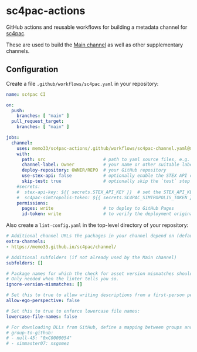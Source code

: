 # sc4pac-actions

GitHub actions and reusable workflows for building a metadata channel for [sc4pac](https://github.com/memo33/sc4pac-tools).

These are used to build the [Main channel](https://github.com/memo33/sc4pac) as well as other supplementary channels.

## Configuration

Create a file `.github/workflows/sc4pac.yaml` in your repository:
```yaml
name: sc4pac CI

on:
  push:
    branches: [ "main" ]
  pull_request_target:
    branches: [ "main" ]

jobs:
  channel:
    uses: memo33/sc4pac-actions/.github/workflows/sc4pac-channel.yaml@main
    with:
      path: src                      # path to yaml source files, e.g. src/yaml
      channel-label: Owner           # your name or other suitable label
      deploy-repository: OWNER/REPO  # your GitHub repository
      use-stex-api: false            # optionally enable the STEX API calls if you have a private key
      skip-test: true                # optionally skip the `test` step
    #secrets:
    #  stex-api-key: ${{ secrets.STEX_API_KEY }}  # set the STEX_API_KEY under: Settings > Secrets and variables > Actions > Repository secrets
    #  sc4pac-simtropolis-token: ${{ secrets.SC4PAC_SIMTROPOLIS_TOKEN }}  # set the SC4PAC_SIMTROPOLIS_TOKEN for downloading files during `test`
    permissions:
      pages: write                   # to deploy to GitHub Pages
      id-token: write                # to verify the deployment originates from an appropriate source
```

Also create a `lint-config.yaml` in the top-level directory of your repository:
```yaml
# Additional channel URLs the packages in your channel depend on (default: [])
extra-channels:
- https://memo33.github.io/sc4pac/channel/

# Additional subfolders (if not already used by the Main channel)
subfolders: []

# Package names for which the check for asset version mismatches should be skipped.
# Only needed when the linter tells you so.
ignore-version-mismatches: []

# Set this to true to allow writing descriptions from a first-person perspective.
allow-ego-perspective: false

# Set this to true to enforce lowercase file names:
lowercase-file-names: false

# For downloading DLLs from GitHub, define a mapping between groups and GH accounts.
# group-to-github:
# - null-45: "0xC0000054"
# - simmaster07: nsgomez
```
